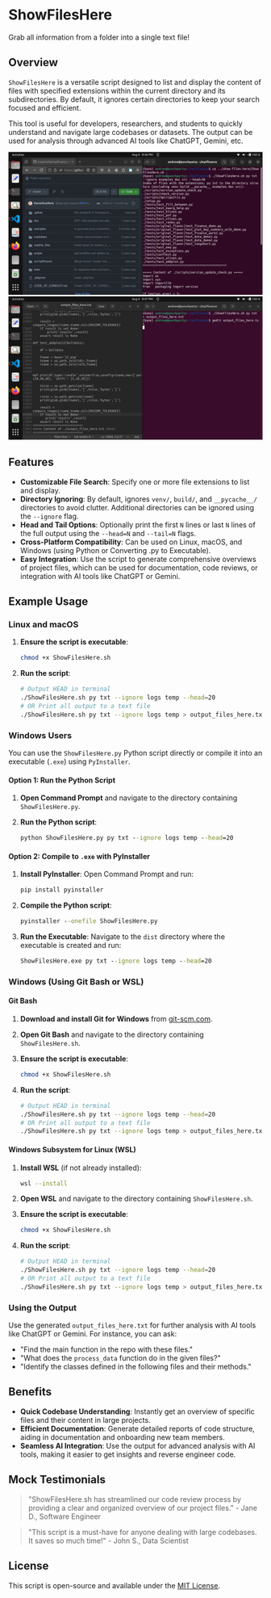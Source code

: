 # ShowFilesHere

Grab all information from a folder into a single text file!

## Overview

`ShowFilesHere` is a versatile script designed to list and display the content of files with specified extensions within the current directory and its subdirectories. By default, it ignores certain directories to keep your search focused and efficient.

This tool is useful for developers, researchers, and students to quickly understand and navigate large codebases or datasets. The output can be used for analysis through advanced AI tools like ChatGPT, Gemini, etc.

![Script in Action](img/mplfinance-1.png)
![Script in Action](img/mplfinance-2.png)

## Features

- **Customizable File Search**: Specify one or more file extensions to list and display.
- **Directory Ignoring**: By default, ignores `venv/`, `build/`, and `__pycache__/` directories to avoid clutter. Additional directories can be ignored using the `--ignore` flag.
- **Head and Tail Options**: Optionally print the first `N` lines or last `N` lines of the full output using the `--head=N` and `--tail=N` flags.
- **Cross-Platform Compatibility**: Can be used on Linux, macOS, and Windows (using Python or Converting .py to Executable).
- **Easy Integration**: Use the script to generate comprehensive overviews of project files, which can be used for documentation, code reviews, or integration with AI tools like ChatGPT or Gemini.

## Example Usage

### Linux and macOS

1. **Ensure the script is executable**:
    ```sh
    chmod +x ShowFilesHere.sh
    ```

2. **Run the script**:
    ```sh
    # Output HEAD in terminal
    ./ShowFilesHere.sh py txt --ignore logs temp --head=20 
    # OR Print all output to a text file
    ./ShowFilesHere.sh py txt --ignore logs temp > output_files_here.txt
    ```

### Windows Users

You can use the `ShowFilesHere.py` Python script directly or compile it into an executable (`.exe`) using `PyInstaller`.

#### Option 1: Run the Python Script

1. **Open Command Prompt** and navigate to the directory containing `ShowFilesHere.py`.

2. **Run the Python script**:
    ```cmd
    python ShowFilesHere.py py txt --ignore logs temp --head=20
    ```

#### Option 2: Compile to `.exe` with PyInstaller

1. **Install PyInstaller**:
    Open Command Prompt and run:
    ```cmd
    pip install pyinstaller
    ```

2. **Compile the Python script**:
    ```cmd
    pyinstaller --onefile ShowFilesHere.py
    ```

3. **Run the Executable**:
   Navigate to the `dist` directory where the executable is created and run:
    ```cmd
    ShowFilesHere.exe py txt --ignore logs temp --head=20
    ```

### Windows (Using Git Bash or WSL)

#### Git Bash

1. **Download and install Git for Windows** from [git-scm.com](https://git-scm.com/).

2. **Open Git Bash** and navigate to the directory containing `ShowFilesHere.sh`.

3. **Ensure the script is executable**:
    ```sh
    chmod +x ShowFilesHere.sh
    ```

4. **Run the script**:
    ```sh
    # Output HEAD in terminal
    ./ShowFilesHere.sh py txt --ignore logs temp --head=20 
    # OR Print all output to a text file
    ./ShowFilesHere.sh py txt --ignore logs temp > output_files_here.txt
    ```

#### Windows Subsystem for Linux (WSL)

1. **Install WSL** (if not already installed):
    ```sh
    wsl --install
    ```

2. **Open WSL** and navigate to the directory containing `ShowFilesHere.sh`.

3. **Ensure the script is executable**:
    ```sh
    chmod +x ShowFilesHere.sh
    ```

4. **Run the script**:
    ```sh
    # Output HEAD in terminal
    ./ShowFilesHere.sh py txt --ignore logs temp --head=20 
    # OR Print all output to a text file
    ./ShowFilesHere.sh py txt --ignore logs temp > output_files_here.txt
    ```

### Using the Output

Use the generated `output_files_here.txt` for further analysis with AI tools like ChatGPT or Gemini. For instance, you can ask:
- "Find the main function in the repo with these files."
- "What does the `process_data` function do in the given files?"
- "Identify the classes defined in the following files and their methods."

## Benefits

- **Quick Codebase Understanding**: Instantly get an overview of specific files and their content in large projects.
- **Efficient Documentation**: Generate detailed reports of code structure, aiding in documentation and onboarding new team members.
- **Seamless AI Integration**: Use the output for advanced analysis with AI tools, making it easier to get insights and reverse engineer code.

## Mock Testimonials
> "ShowFilesHere.sh has streamlined our code review process by providing a clear and organized overview of our project files." - Jane D., Software Engineer

> "This script is a must-have for anyone dealing with large codebases. It saves so much time!" - John S., Data Scientist

## License

This script is open-source and available under the [MIT License](LICENSE).
